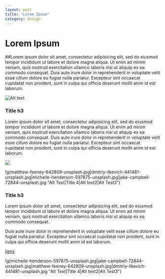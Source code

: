 ```yaml
---
layout: post
title: "Lorem Ipsum"
category: design
---
```


# Lorem Ipsum

##Lorem ipsum dolor sit amet, consectetur adipisicing elit, sed do eiusmod tempor incididunt ut labore et dolore magna aliqua. Ut enim ad minim veniam, quis nostrud exercitation ullamco laboris nisi ut aliquip ex ea commodo consequat. Duis aute irure dolor in reprehenderit in voluptate velit esse cillum dolore eu fugiat nulla pariatur. Excepteur sint occaecat cupidatat non proident, sunt in culpa qui officia deserunt mollit anim id est laborum.

![Alt text](willian-justen-de-vasconcellos-515780-unsplash.jpg "Logo Title Text 1")

### Title h3
Lorem ipsum dolor sit amet, consectetur adipisicing elit, sed do eiusmod tempor incididunt ut labore et dolore magna aliqua. Ut enim ad minim veniam, quis nostrud exercitation ullamco laboris nisi ut aliquip ex ea commodo consequat. Duis aute irure dolor in reprehenderit in voluptate velit esse cillum dolore eu fugiat nulla pariatur. Excepteur sint occaecat cupidatat non proident, sunt in culpa qui officia deserunt mollit anim id est laborum.

![](raluca-georgescu-478197-unsplash.jpg)


!g(matthew-feeney-642809-unsplash.jpg|dmitriy-ilkevich-441481-unsplash.jpg|micheile-henderson-597875-unsplash.jpg|jake-campbell-72844-unsplash.jpg "Alt Text|Title 4|Alt text2|Alt Test3")

### Title h3

Lorem ipsum dolor sit amet, consectetur adipisicing elit, sed do eiusmod tempor incididunt ut labore et dolore magna aliqua. Ut enim ad minim veniam, quis nostrud exercitation ullamco laboris nisi ut aliquip ex ea commodo consequat.

Duis aute irure dolor in reprehenderit in voluptate velit esse cillum dolore eu fugiat nulla pariatur. Excepteur sint occaecat cupidatat non proident, sunt in culpa qui officia deserunt mollit anim id est laborum.

[liens](http://google.com)

!g(micheile-henderson-597875-unsplash.jpg|jake-campbell-72844-unsplash.jpg|matthew-feeney-642809-unsplash.jpg|dmitriy-ilkevich-441481-unsplash.jpg "Alt Text|Title 4|Alt text2|Alt Test3")